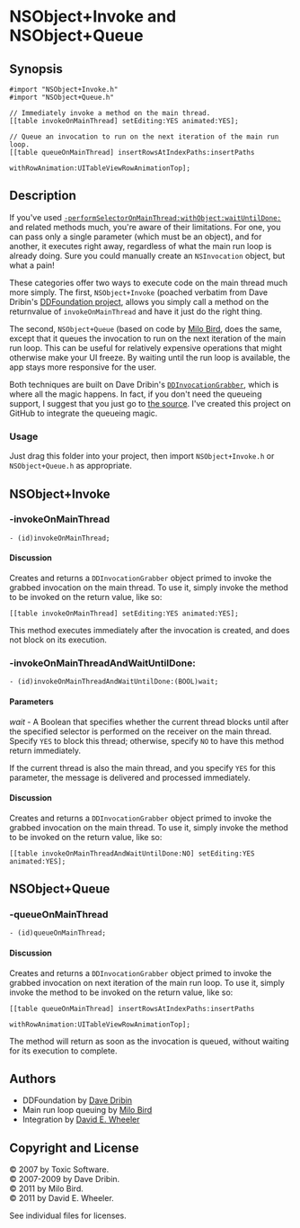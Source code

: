 NSObject+Invoke and NSObject+Queue
==================================

Synopsis
--------

    #import "NSObject+Invoke.h"
    #import "NSObject+Queue.h"

    // Immediately invoke a method on the main thread.
    [[table invokeOnMainThread] setEditing:YES animated:YES];

    // Queue an invocation to run on the next iteration of the main run loop.
    [[table queueOnMainThread] insertRowsAtIndexPaths:insertPaths
                                     withRowAnimation:UITableViewRowAnimationTop];

Description
-----------

If you've used [`-performSelectorOnMainThread:withObject:waitUntilDone:`](http://developer.apple.com/library/ios/documentation/Cocoa/Reference/Foundation/Classes/NSObject_Class/Reference/Reference.html#//apple_ref/doc/uid/20000050-CJBEHAEF) and related methods much, you're aware of their limitations. For one, you can pass only a single parameter (which must be an object), and for another, it executes right away, regardless of what the main run loop is already doing. Sure you could manually create an `NSInvocation` object, but what a pain!

These categories offer two ways to execute code on the main thread much more simply. The first, `NSObject+Invoke` (poached verbatim from Dave Dribin's [DDFoundation project](http://www.dribin.org/dave/hg/DDFoundation/), allows you simply call a method on the returnvalue of `invokeOnMainThread` and have it just do the right thing.

The second, `NSObject+Queue` (based on code by [Milo Bird](http://www.phatomfish.com/), does the same, except that it queues the invocation to run on the next iteration of the main run loop. This can be useful for relatively expensive operations that might otherwise make your UI freeze. By waiting until the run loop is available, the app stays more responsive for the user.

Both techniques are built on Dave Dribin's
[`DDInvocationGrabber`](http://www.dribin.org/dave/hg/DDFoundation/file/tip/lib/DDInvocationGrabber.h), which is where all the magic happens. In fact, if you don't need the queueing support, I suggest that you just go to [the source](http://www.dribin.org/dave/hg/DDFoundation/). I've created this project on GitHub to integrate the queueing magic.

### Usage ###

Just drag this folder into your project, then import `NSObject+Invoke.h` or `NSObject+Queue.h` as appropriate.

NSObject+Invoke
---------------

### -invokeOnMainThread ##

    - (id)invokeOnMainThread;

#### Discussion ####

Creates and returns a `DDInvocationGrabber` object primed to invoke the grabbed invocation on the main thread. To use it, simply invoke the method to be invoked on the return value, like so:

    [[table invokeOnMainThread] setEditing:YES animated:YES];

This method executes immediately after the invocation is created, and does not block on its execution.

### -invokeOnMainThreadAndWaitUntilDone: ###

    - (id)invokeOnMainThreadAndWaitUntilDone:(BOOL)wait;

#### Parameters ####

*wait* -
A Boolean that specifies whether the current thread blocks until after the specified selector is performed on the receiver on the main thread. Specify `YES` to block this thread; otherwise, specify `NO` to have this method return immediately.

If the current thread is also the main thread, and you specify `YES` for this parameter, the message is delivered and processed immediately.

#### Discussion ####

Creates and returns a `DDInvocationGrabber` object primed to invoke the grabbed invocation on the main thread. To use it, simply invoke the method to be invoked on the return value, like so:

    [[table invokeOnMainThreadAndWaitUntilDone:NO] setEditing:YES animated:YES];

NSObject+Queue
--------------

### -queueOnMainThread ###

    - (id)queueOnMainThread;

#### Discussion ####

Creates and returns a `DDInvocationGrabber` object primed to invoke the grabbed invocation on next iteration of the main run loop. To use it, simply invoke the method to be invoked on the return value, like so:

    [[table queueOnMainThread] insertRowsAtIndexPaths:insertPaths
                                     withRowAnimation:UITableViewRowAnimationTop];

The method will return as soon as the invocation is queued, without waiting for its execution to complete.

Authors
-------

* DDFoundation by [Dave Dribin](http://www.dribin.org/dave/)
* Main run loop queuing by [Milo Bird](http://www.phatomfish.com/)
* Integration by [David E. Wheeler](http://justatheory.com/)

Copyright and License
---------------------
© 2007 by Toxic Software.<br/>
© 2007-2009 by Dave Dribin.<br/>
© 2011 by Milo Bird.<br/>
© 2011 by David E. Wheeler.

See individual files for licenses.
